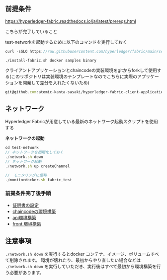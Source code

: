 ## 前提条件

https://hyperledger-fabric.readthedocs.io/ja/latest/prereqs.html

こちらが完了していること

test-networkを起動するために以下のコマンドを実行しておく

```jsx
curl -sSLO https://raw.githubusercontent.com/hyperledger/fabric/main/scripts/install-fabric.sh && chmod +x install-fabric.sh
```

```
./install-fabric.sh docker samples binary
```

クライアントアプリケーションとchaincodeの実装環境をgitからforkして使用する(このリポジトリは実装環境のテンプレートなのでこちらに実際のアプリケーションを開発して差分を入れたくないため)

```jsx
git@github.com:atomic-kanta-sasaki/hyperledger-fabric-client-application.git
```

## ネットワーク

Hyperledger Fabricが用意している最新のネットワーク起動スクリプトを使用する

**ネットワークの起動**

```jsx
cd test-network
// ネットワークを初期化しておく
./network.sh down
// ネットワーク起動
./network.sh up createChannel

//　モニタリングに便利
./monitordocker.sh fabric_test

```
### 前提条件完了後手順
 - [証明書の設定](https://github.com/atomic-kanta-sasaki/hyperledger-fabric-application/tree/main/certificate)
 - [chaincodeの環境構築](https://github.com/atomic-kanta-sasaki/hyperledger-fabric-application/tree/main/chaincode)
 - [api環境構築](https://github.com/atomic-kanta-sasaki/hyperledger-fabric-application/tree/main/api)
 - [front 環境構築](https://github.com/atomic-kanta-sasaki/hyperledger-fabric-application/tree/main/front)

## 注意事項
`./network.sh down` を実行するとdocker コンテナ、イメージ、ボリュームすべて削除されます。
環境が壊れたり、最初からやり直したい場合などは `./network.sh down` を実行していただき、実行後はすべて最初から環境構築を行う必要があります。